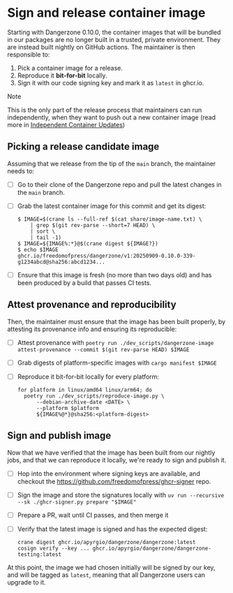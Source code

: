 # Sign and release container image

Starting with Dangerzone 0.10.0, the container images that will be bundled in
our packages are no longer built in a trusted, private environment. They are
instead built nightly on GitHub actions. The maintainer is then responsible to:

1. Pick a container image for a release.
2. Reproduce it **bit-for-bit** locally.
3. Sign it with our code signing key and mark it as `latest` in ghcr.io.

> [!NOTE]
> This is the only part of the release process that maintainers can run
> independently, when they want to push out a new container image (read more in
> [Independent Container Updates](../independent-container-updates.md))

## Picking a release candidate image

Assuming that we release from the tip of the `main` branch, the maintainer
needs to:

- [ ] Go to their clone of the Dangerzone repo and pull the latest changes in the `main` branch.
- [ ] Grab the latest container image for this commit and get its digest:

  ```
  $ IMAGE=$(crane ls --full-ref $(cat share/image-name.txt) \
      | grep $(git rev-parse --short=7 HEAD) \
      | sort \
      | tail -1)
  $ IMAGE=${IMAGE%:*}@$(crane digest ${IMAGE?})
  $ echo $IMAGE
  ghcr.io/freedomofpress/dangerzone/v1:20250909-0.10.0-339-g1234abcd@sha256:abcd1234...
  ```

- [ ] Ensure that this image is fresh (no more than two days old) and has been produced by a build that passes CI tests.

## Attest provenance and reproducibility

Then, the maintainer must ensure that the image has been built properly, by
attesting its provenance info and ensuring its reproducible:

- [ ] Attest provenance with `poetry run ./dev_scripts/dangerzone-image attest-provenance --commit $(git rev-parse HEAD) $IMAGE`
- [ ] Grab digests of platform-specific images with `cargo manifest $IMAGE`
- [ ] Reproduce it bit-for-bit locally for every platform:

  ```
  for platform in linux/amd64 linux/arm64; do
    poetry run ./dev_scripts/reproduce-image.py \
        --debian-archive-date <DATE> \
        --platform $platform
        ${IMAGE%@*}@sha256:<platform-digest>
  ```

## Sign and publish image

Now that we have verified that the image has been built from our nightly jobs,
and that we can reproduce it locally, we're ready to sign and publish it.

- [ ] Hop into the environment where signing keys are available, and checkout
  the https://github.com/freedomofpress/ghcr-signer repo.
- [ ] Sign the image and store the signatures locally with `uv run --recursive --sk ./ghcr-signer.py prepare "$IMAGE"`
- [ ] Prepare a PR, wait until CI passes, and then merge it
- [ ] Verify that the latest image is signed and has the expected digest:

  ```
  crane digest ghcr.io/apyrgio/dangerzone/dangerzone:latest
  cosign verify --key ... ghcr.io/apyrgio/dangerzone/dangerzone-testing:latest
  ```

At this point, the image we had chosen initially will be signed by our key, and
will be tagged as `latest`, meaning that all Dangerzone users can upgrade to it.
